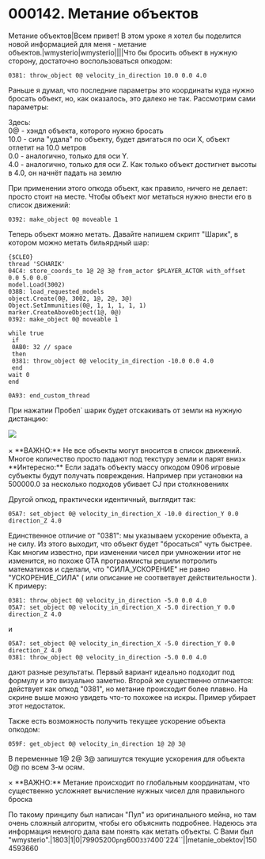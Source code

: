 # 000142. Метание объектов

Метание объектов|Всем привет! В этом уроке я хотел бы поделится новой информацией для меня - метание объектов.|wmysterio|wmysterio||||Что бы бросить объект в нужную сторону, достаточно воспользоваться опкодом:

```
0381: throw_object 0@ velocity_in_direction 10.0 0.0 4.0
```

Раньше я думал, что последние параметры это координаты куда нужно бросать объект, но, как оказалось, это далеко не так. Рассмотрим сами параметры:

Здесь:\
0@ - хэндл объекта, которого нужно бросать\
10.0 - сила "удала" по объекту, будет двигаться по оси X, объект отлетит на 10.0 метров\
0.0 - аналогично, только для оси Y.\
4.0 - аналогично, только для оси Z. Как только объект достигнет высоты в 4.0, он начнёт падать на землю

При применении этого опкода объект, как правило, ничего не делает: просто стоит на месте. Чтобы объект мог метаться нужно внести его в список движений:

```
0392: make_object 0@ moveable 1
```

Теперь объект можно метать. Давайте напишем скрипт "Шарик", в котором можно метать бильярдный шар:

```
{$CLEO}
thread 'SCHARIK'
04C4: store_coords_to 1@ 2@ 3@ from_actor $PLAYER_ACTOR with_offset 0.0 5.0 0.0
model.Load(3002)
038B: load_requested_models
object.Create(0@, 3002, 1@, 2@, 3@)
Object.SetImmunities(0@, 1, 1, 1, 1, 1)
marker.CreateAboveObject(1@, 0@)
0392: make_object 0@ moveable 1

while true
 if
 0AB0: 32 // space
 then
 0381: throw_object 0@ velocity_in_direction -10.0 0.0 4.0
 end
wait 0
end

0A93: end_custom_thread
```

При нажатии Пробел\` шарик будет отскакивать от земли на нужную дистанцию:

![](https://github.com/wmysterio/scm-scripting-lessons/raw/resources/\_pu/2/79905200.png)\
\
× \*\*ВАЖНО:\*\* Не все объекты могут вносится в список движений. Многое количество просто падают под текстуру земли и парят вниз× \*\*Интересно:\*\* Если задать объекту массу опкодом 0906 игровые субъекты будут получать повреждения. Например при установки на 500000.0 за несколько подходов убивает CJ при столкновениях

Другой опкод, практически идентичный, выглядит так:

```
05A7: set_object 0@ velocity_in_direction_X -10.0 direction_Y 0.0 direction_Z 4.0
```

Единственное отличие от "0381": мы указываем ускорение объекта, а не силу. Из этого выходит, что объект будет "бросаться" чуть быстрее. Как многим известно, при изменении чисел при умножении итог не изменится, но похоже GTA программисты решили потролить математиков и сделали, что "СИЛА_УСКОРЕНИЕ" не равно "УСКОРЕНИЕ_СИЛА" ( или описание не соответвует действительности ). К примеру:

```
0381: throw_object 0@ velocity_in_direction -5.0 0.0 4.0
05A7: set_object 0@ velocity_in_direction_X -5.0 direction_Y 0.0 direction_Z 4.0
```

и

```
05A7: set_object 0@ velocity_in_direction_X -5.0 direction_Y 0.0 direction_Z 4.0
0381: throw_object 0@ velocity_in_direction -5.0 0.0 4.0
```

дают разные результаты. Первый вариант идеально подходит под формулу и это визуально заметно. Второй же существенно отличается: действует как опкод "0381", но метание происходит более плавно. На скрине выше можно увидеть что-то похожее на искры. Пример убирает этот недостаток.

Также есть возможность получить текущее ускорение объекта опкодом:

```
059F: get_object 0@ velocity_in_direction 1@ 2@ 3@
```

В переменные 1@ 2@ 3@ запишутся текущие ускорения для объекта 0@ по всем 3-м осям.

× \*\*ВАЖНО:\*\* Метание происходит по глобальным координатам, что существенно усложняет вычисление нужных чисел для правильного броска

По такому принципу был написан "Пул" из оригинального мейна, но там очень сложный алгоритм, чтобы его объяснить подробнее. Надеюсь эта информация немного дала вам понять как метать объекты. С Вами был "wmysterio".|1803|1|0|79905200`png`600`337`400\`224\`\`||metanie\_obektov|1504593660
